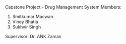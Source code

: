 Capstone Project - Drug Management System 
Members: 
1) Smitkumar Macwan
2) Viney Bhatia
3) Sukhvir Singh

Supervisor: Dr. ANK Zaman
